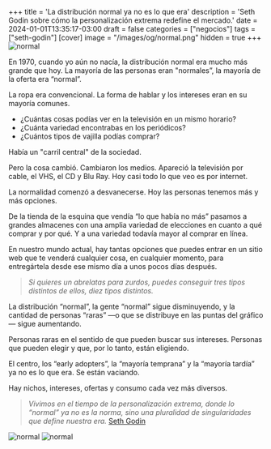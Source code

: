 +++
title = 'La distribución normal ya no es lo que era'
description = 'Seth Godin sobre cómo la personalización extrema redefine el mercado.'
date = 2024-01-01T13:35:17-03:00
draft = false
categories = ["negocios"]
tags = ["seth-godin"]
[cover]
image = "/images/og/normal.png"
hidden = true
+++
![normal](/img/normal2.png)


En 1970, cuando yo aún no nacía, la distribución normal era mucho más grande que hoy. La mayoría de las personas eran "normales”, la mayoría de la oferta era “normal”. 

La ropa era convencional. La forma de hablar y los intereses eran en su mayoría comunes.

- ¿Cuántas cosas podías ver en la televisión en un mismo horario? 
- ¿Cuánta variedad encontrabas en los periódicos?
- ¿Cuántos tipos de vajilla podías comprar?

Había un "carril central" de la sociedad.

Pero la cosa cambió. Cambiaron los medios. Apareció la televisión por cable, el VHS, el CD y Blu Ray. Hoy casi todo lo que veo es por internet.

La normalidad comenzó a desvanecerse. Hoy las personas tenemos más y más opciones. 

De la tienda de la esquina que vendía “lo que había no más” pasamos a grandes almacenes con una amplia variedad de elecciones en cuanto a qué comprar y por qué. Y a una variedad todavía mayor al comprar en línea.

En nuestro mundo actual, hay tantas opciones que puedes entrar en un sitio web que te venderá cualquier cosa, en cualquier momento, para entregártela desde ese mismo día a unos pocos días después.

> *Si quieres un abrelatas para zurdos, puedes conseguir tres tipos distintos de ellos, diez tipos distintos.*

La distribución “normal”, la gente “normal” sigue disminuyendo, y la cantidad de personas “raras” —o que se distribuye en las puntas del gráfico— sigue aumentando. 

Personas raras en el sentido de que pueden buscar sus intereses. Personas que pueden elegir y que, por lo tanto, están eligiendo. 

El centro, los “early adopters”, la “mayoría temprana” y la “mayoría tardía” ya no es lo que era. Se están vaciando.

Hay nichos, intereses, ofertas y consumo cada vez más diversos. 
> *Vivimos en el tiempo de la personalización extrema, donde lo “normal” ya no es la norma, sino una pluralidad de singularidades que define nuestra era.*
[Seth Godin]([https://www.udemy.com/course/five-marketing-graphs/])


![normal](/img/normal1.png)
![normal](/img/normal.png)
